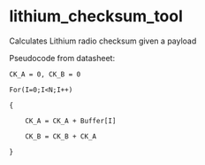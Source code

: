# lithium_checksum_tool
Calculates Lithium radio checksum given a payload

Pseudocode from datasheet:

```
CK_A = 0, CK_B = 0

For(I=0;I<N;I++)

{

	CK_A = CK_A + Buffer[I]

	CK_B = CK_B + CK_A

}
```